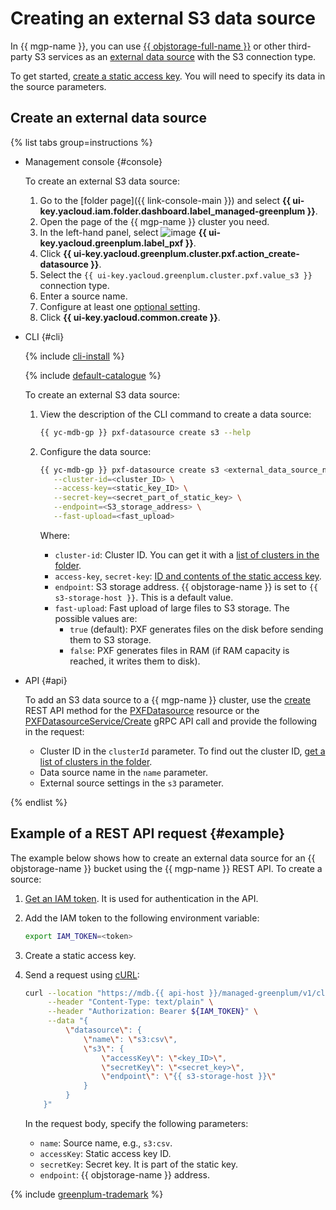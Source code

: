 # Creating an external S3 data source

In {{ mgp-name }}, you can use [{{ objstorage-full-name }}](../../../storage/index.yaml) or other third-party S3 services as an [external data source](../../concepts/external-tables.md#pxf-data-sources) with the S3 connection type.

To get started, [create a static access key](../../../iam/operations/sa/create-access-key.md). You will need to specify its data in the source parameters.

## Create an external data source

{% list tabs group=instructions %}

- Management console {#console}

    To create an external S3 data source:

    1. Go to the [folder page]({{ link-console-main }}) and select **{{ ui-key.yacloud.iam.folder.dashboard.label_managed-greenplum }}**.
    1. Open the page of the {{ mgp-name }} cluster you need.
    1. In the left-hand panel, select ![image](../../../_assets/console-icons/arrow-right-arrow-left.svg) **{{ ui-key.yacloud.greenplum.label_pxf }}**.
    1. Click **{{ ui-key.yacloud.greenplum.cluster.pxf.action_create-datasource }}**.
    1. Select the `{{ ui-key.yacloud.greenplum.cluster.pxf.value_s3 }}` connection type.
    1. Enter a source name.
    1. Configure at least one [optional setting](../../concepts/settings-list.md#s3-settings).
    1. Click **{{ ui-key.yacloud.common.create }}**.

- CLI {#cli}

    {% include [cli-install](../../../_includes/cli-install.md) %}

    {% include [default-catalogue](../../../_includes/default-catalogue.md) %}

    To create an external S3 data source:

    1. View the description of the CLI command to create a data source:

        ```bash
        {{ yc-mdb-gp }} pxf-datasource create s3 --help
        ```

    1. Configure the data source:

        ```bash
        {{ yc-mdb-gp }} pxf-datasource create s3 <external_data_source_name> \
           --cluster-id=<cluster_ID> \
           --access-key=<static_key_ID> \
           --secret-key=<secret_part_of_static_key> \
           --endpoint=<S3_storage_address> \
           --fast-upload=<fast_upload>
        ```

        Where:

        * `cluster-id`: Cluster ID. You can get it with a [list of clusters in the folder](../cluster-list.md#list-cluster).
        * `access-key`, `secret-key`: [ID and contents of the static access key](../../../iam/concepts/authorization/access-key.md).
        * `endpoint`: S3 storage address. {{ objstorage-name }} is set to `{{ s3-storage-host }}`. This is a default value.
        * `fast-upload`: Fast upload of large files to S3 storage. The possible values are:
            * `true` (default): PXF generates files on the disk before sending them to S3 storage.
            * `false`: PXF generates files in RAM (if RAM capacity is reached, it writes them to disk).

- API {#api}

    To add an S3 data source to a {{ mgp-name }} cluster, use the [create](../../api-ref/PXFDatasource/create.md) REST API method for the [PXFDatasource](../../api-ref/PXFDatasource/index.md) resource or the [PXFDatasourceService/Create](../../api-ref/grpc/PXFDatasource/create.md) gRPC API call and provide the following in the request:

    * Cluster ID in the `clusterId` parameter. To find out the cluster ID, [get a list of clusters in the folder](../cluster-list.md#list-clusters).
    * Data source name in the `name` parameter.
    * External source settings in the `s3` parameter.

{% endlist %}

## Example of a REST API request {#example}

The example below shows how to create an external data source for an {{ objstorage-name }} bucket using the {{ mgp-name }} REST API. To create a source:

1. [Get an IAM token](../../../iam/operations/index.md#iam-tokens). It is used for authentication in the API.
1. Add the IAM token to the following environment variable:

    ```bash
    export IAM_TOKEN=<token>
    ```

1. Create a static access key.
1. Send a request using [cURL](https://curl.haxx.se):

    ```bash
    curl --location "https://mdb.{{ api-host }}/managed-greenplum/v1/clusters/<cluster_ID>/pxf_datasources" \
         --header "Content-Type: text/plain" \
         --header "Authorization: Bearer ${IAM_TOKEN}" \
         --data "{
             \"datasource\": {
                 \"name\": \"s3:csv\",
                 \"s3\": {
                     \"accessKey\": \"<key_ID>\",
                     \"secretKey\": \"<secret_key>\",
                     \"endpoint\": \"{{ s3-storage-host }}\"
                 }
             }
        }"
    ```

    In the request body, specify the following parameters:

    * `name`: Source name, e.g., `s3:csv`.
    * `accessKey`: Static access key ID.
    * `secretKey`: Secret key. It is part of the static key.
    * `endpoint`: {{ objstorage-name }} address.

{% include [greenplum-trademark](../../../_includes/mdb/mgp/trademark.md) %}
